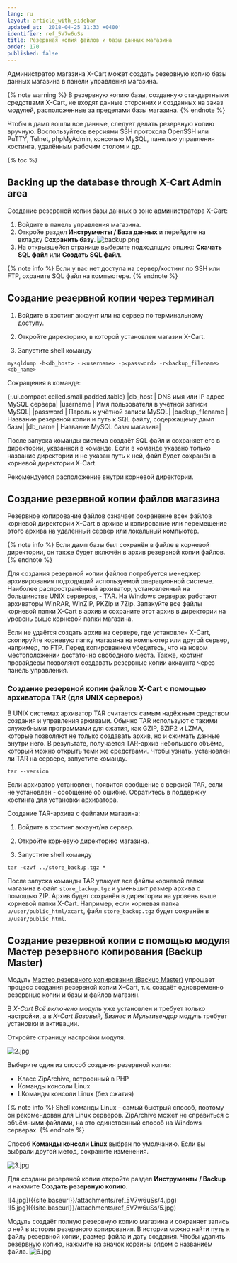 ```yaml
---
lang: ru
layout: article_with_sidebar
updated_at: '2018-04-25 11:33 +0400'
identifier: ref_5V7w6uSs
title: Резервная копия файлов и базы данных магазина
order: 170
published: false
---
```

Администратор магазина X-Cart может создать резервную копию базы данных магазина в панели управления магазина. 

{% note warning %}
В резервную копию базы, созданную стандартными средствами X-Cart, не входят данные сторонних и созданных на заказ модулей, расположенные за пределами базы магазина.
{% endnote %}

Чтобы в дамп вошли все данные, следует делать резервную копию вручную. Воспользуйтесь версиями SSH протокола OpenSSH или PuTTY, Telnet, phpMyAdmin, консолью MySQL, панелью управления хостинга, удалённым рабочим столом и др. 

{% toc %}

## Backing up the database through X-Cart Admin area

Создание резервной копии базы данных в зоне администратора X-Cart:

 1. Войдите в панель управления магазина.
 2. Откройе раздел **Инструменты / База данных** и перейдите на вкладку **Сохранить базу**.
 ![backup.png]({{site.baseurl}}/attachments/ref_1kRBEegE/backup.png)
 3. На открывшейся странице выберите подходящую опцию: **Скачать SQL файл** или **Создать SQL файл**. 

{% note info %}
Если у вас нет доступа на сервер/хостинг по SSH или FTP, охраните SQL файл на компьютере.
{% endnote %}

## Создание резервной копии через терминал

1. Войдите в хостинг аккаунт или на сервер по терминальному доступу.

2. Откройте директорию, в которой установлен магазин X-Cart.

3. Запустите shell команду


```
mysqldump -h<db_host> -u<username> -p<password> -r<backup_filename> <db_name>
```

Сокращения в команде:

{:.ui.compact.celled.small.padded.table}
|db_host | DNS имя или IP адрес MySQL сервера|
|username | Имя пользователя в учётной записи MySQL|
|password | Пароль к учётной записи MySQL|
|backup_filename | Название резервной копии и путь к SQL файлу, содержащему дамп базы|
|db_name | Название MySQL базы магазина|


После запуска команды система создаёт SQL файл и сохраняет его в директории, указанной в команде. Если в команде указано только название директории и не указан путь к ней, файл будет сохранён в корневой директории X-Cart.

Рекомендуется расположение внутри корневой директории.

## Создание резервной копии файлов магазина

Резервное копирование файлов означает сохранение всех файлов корневой директории X-Cart в архиве и копирование или перемещение этого архива на удалённый сервер или локальный компьютер.

{% note info %}
Если дамп базы был сохранён в файле в корневой директории, он также будет включён в архив резервной копии файлов.
{% endnote %}

Для создания резервной копии файлов потребуется менеджер архивирования подходящий используемой операционной системе. Наиболее распространённый архиватор, установленный на большинстве UNIX серверов, - TAR. На Windows серверах работают архиваторы WinRAR, WinZIP, PKZip и 7Zip. Запакуйте все файлы корневой папки X-Cart в архив и сохраните этот архив в директории на уровень выше корневой папки магазина.

Если не удаётся создать архив на сервере, где установлен X-Cart, скопируйте корневую папку магазина на компьютер или другой сервер, например, по FTP. Перед копированием убедитесь, что на новом местоположении достаточно свободного места.
Также, хостинг провайдеры позволяют создавать резервные копии аккаунта через панель управления.

### Создание резервной копии файлов X-Cart с помощью архиватора TAR (для UNIX серверов)

В UNIX системах архиватор TAR считается самым надёжным средством создания и управления архивами. Обычно TAR используют с такими служебными программами для сжатия, как GZIP, BZIP2 и LZMA, которые позволяют не только создавать архив, но и сжимать данные внутри него. В результате, получается TAR-архив небольшого объёма, который можно открыть теми же средствами. Чтобы узнать, установлен ли TAR на сервере, запустите команду.

```
tar --version
```

Если архиватор установлен, появится сообщение с версией TAR, если не установлен - сообщение об ошибке. Обратитесь в поддержку хостинга для установки архиватора.

Создание TAR-архива с файлами магазина:

1. Войдите в хостинг аккаунт/на сервер.

2. Откройте корневую директорию магазина.

3. Запустите shell команду

```
tar -czvf ../store_backup.tgz *
```

После запуска команды TAR упакует все файлы корневой папки магазина в файл `store_backup.tgz` и уменьшит размер архива с помощью ZIP.  Архив будет сохранён в директории на уровень выше корневой папки X-Cart. Например, если корневая папка `u/user/public_html/xcart`, файл `store_backup.tgz` будет сохранён в `u/user/public_html`.

## Создание резервной копии с помощью модуля Мастер резервного копирования (Backup Master)

Модуль [Мастер резервного копирования (Backup Master)](https://market.x-cart.com/addons/backup-master.html "Files and Database Backup") упрощает процесс создания резервной копии X-Cart, т.к. создаёт одновременно резервные копии и базы и файлов магазин. 

В _X-Cart Всё включено_ модуль уже установлен и требует только настройки, а в _X-Cart Базовый, Бизнес_ и _Мультивендор_ модуль требует установки и активации. 

Откройте страницу настройки модуля.

![2.jpg]({{site.baseurl}}/attachments/ref_5V7w6uSs/2.jpg)

Выберите один из способ создания резервной копии:
* Класс ZipArchive, встроенный в PHP
* Команды консоли Linux
* LКоманды консоли Linux (без сжатия)

{% note info %}
Shell команды Linux - самый быстрый способ, поэтому он рекомендован для Linux серверов. ZipArchive может не справиться с объёмными файлами, на это единственный способ на Windows серверах.
{% endnote %}

Способ **Команды консоли Linux** выбран по умолчанию. Если вы выбрали другой метод, сохраните изменения. 

![3.jpg]({{site.baseurl}}/attachments/ref_5V7w6uSs/3.jpg)

Для создани резервной копии откройте раздел **Инструменты / Backup** и нажмите **Создать резервную копию**.

<div class="ui stackable three column grid">
  <div class="column" markdown="span">![4.jpg]({{site.baseurl}}/attachments/ref_5V7w6uSs/4.jpg)
</div>
  <div class="column" markdown="span">![5.jpg]({{site.baseurl}}/attachments/ref_5V7w6uSs/5.jpg)
</div>
</div>

Модуль создаёт полную резервную копию магазина и сохраняет запись о ней в истории резервного копирования. В истории можно найти путь к файлу резервной копии, размер файла и дату создания. Чтобы удалить резервную копию, нажмите на значок корзины рядом с названием файла.
![6.jpg]({{site.baseurl}}/attachments/ref_5V7w6uSs/6.jpg)

